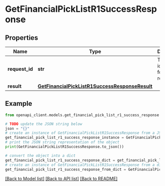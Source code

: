 # GetFinancialPickListR1SuccessResponse


## Properties

Name | Type | Description | Notes
------------ | ------------- | ------------- | -------------
**request_id** | **str** | The unique identifier for the request. | 
**result** | [**GetFinancialPickListR1SuccessResponseResult**](GetFinancialPickListR1SuccessResponseResult.md) |  | 

## Example

```python
from openapi_client.models.get_financial_pick_list_r1_success_response import GetFinancialPickListR1SuccessResponse

# TODO update the JSON string below
json = "{}"
# create an instance of GetFinancialPickListR1SuccessResponse from a JSON string
get_financial_pick_list_r1_success_response_instance = GetFinancialPickListR1SuccessResponse.from_json(json)
# print the JSON string representation of the object
print(GetFinancialPickListR1SuccessResponse.to_json())

# convert the object into a dict
get_financial_pick_list_r1_success_response_dict = get_financial_pick_list_r1_success_response_instance.to_dict()
# create an instance of GetFinancialPickListR1SuccessResponse from a dict
get_financial_pick_list_r1_success_response_from_dict = GetFinancialPickListR1SuccessResponse.from_dict(get_financial_pick_list_r1_success_response_dict)
```
[[Back to Model list]](../README.md#documentation-for-models) [[Back to API list]](../README.md#documentation-for-api-endpoints) [[Back to README]](../README.md)


